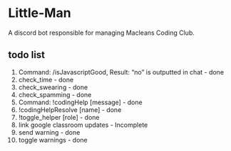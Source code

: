 # Little-Man
A discord bot responsible for managing Macleans Coding Club.

## todo list
1. Command: /isJavascriptGood, Result: “no” is outputted in chat - done
2. check_time - done
3. check_swearing - done
4. check_spamming - done
5. Command: !codingHelp [message] - done
6. !codingHelpResolve [name] - done
7. !toggle_helper [role] - done
8. link google classroom updates - Incomplete
9. send warning - done
10. toggle warnings - done